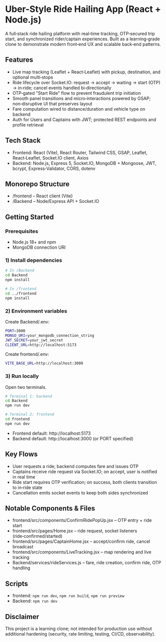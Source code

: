# Uber-Style Ride Hailing App (React + Node.js)

A full‑stack ride hailing platform with real‑time tracking, OTP‑secured trip start, and synchronized rider/captain experiences. Built as a learning‑grade clone to demonstrate modern front‑end UX and scalable back‑end patterns.

## Features
- Live map tracking (Leaflet + React‑Leaflet) with pickup, destination, and optional multi‑stops
- Ride lifecycle over Socket.IO: request → accept → waiting → start (OTP) → in‑ride; cancel events handled bi‑directionally
- OTP‑gated "Start Ride" flow to prevent fraudulent trip initiation
- Smooth panel transitions and micro‑interactions powered by GSAP; non‑disruptive UI that preserves layout
- Fare computation wired to distance/duration and vehicle type on backend
- Auth for Users and Captains with JWT; protected REST endpoints and profile retrieval

## Tech Stack
- Frontend: React (Vite), React Router, Tailwind CSS, GSAP, Leaflet, React‑Leaflet, Socket.IO client, Axios
- Backend: Node.js, Express 5, Socket.IO, MongoDB + Mongoose, JWT, bcrypt, Express‑Validator, CORS, dotenv

## Monorepo Structure
- /frontend – React client (Vite)
- /Backend – Node/Express API + Socket.IO

## Getting Started
### Prerequisites
- Node.js 18+ and npm
- MongoDB connection URI

### 1) Install dependencies
```bash
# In /Backend
cd Backend
npm install

# In /frontend
cd ../frontend
npm install
```

### 2) Environment variables
Create Backend/.env:
```bash
PORT=3000
MONGO_URI=your_mongodb_connection_string
JWT_SECRET=your_jwt_secret
CLIENT_URL=http://localhost:5173
```

Create frontend/.env:
```bash
VITE_BASE_URL=http://localhost:3000
```

### 3) Run locally
Open two terminals.
```bash
# Terminal 1: backend
cd Backend
npm run dev

# Terminal 2: frontend
cd frontend
npm run dev
```
- Frontend default: http://localhost:5173
- Backend default: http://localhost:3000 (or PORT specified)

## Key Flows
- User requests a ride; backend computes fare and issues OTP
- Captains receive ride request via Socket.IO; on accept, user is notified in real time
- Ride start requires OTP verification; on success, both clients transition to in‑ride state
- Cancellation emits socket events to keep both sides synchronized

## Notable Components & Files
- frontend/src/components/ConfirmRidePopUp.jsx – OTP entry + ride start
- frontend/src/pages/Home.jsx – ride request, socket listeners (ride‑confirmed/started)
- frontend/src/pages/CaptainHome.jsx – accept/confirm ride, cancel broadcast
- frontend/src/components/LiveTracking.jsx – map rendering and live tracking
- Backend/services/rideServices.js – fare, ride creation, confirm ride, OTP handling

## Scripts
- frontend: `npm run dev`, `npm run build`, `npm run preview`
- Backend: `npm run dev`

## Disclaimer
This project is a learning clone; not intended for production use without additional hardening (security, rate limiting, testing, CI/CD, observability).

